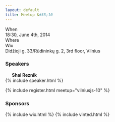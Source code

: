 ```yaml
---
layout: default
title: Meetup &#35;10
---
```


<div class="row">
  <div class="two columns">When</div>
  <div class="ten columns strong">18:30, June 4th, 2014</div>
</div>
<div class="row">
  <div class="two columns">Where</div>
  <div class="ten columns strong">
    Wix<br />
    Didžioji g. 33/Rūdininkų g. 2, 3rd floor, Vilnius<br />
  </div>
</div>

<h3>Speakers</h3>
<div class="row">
  <div class="six columns">
    <div class="three columns">
      <div class="gravatar">
        <a href="https://twitter.com/shai_reznik">
          <img src="https://avatars2.githubusercontent.com/u/1430726?s=70" alt="">
        </a>
      </div>
    </div>
    <div class="nine columns">
      <strong>Shai Reznik</strong>
      <div>
      </div>
    </div>
  </div>
  {% include speaker.html %}
</div>

{% include register.html meetup="vilniusjs-10" %}

<h3>Sponsors</h3>
<div class="row">
  <div class="ten columns">
    {% include wix.html %}
    {% include vinted.html %}
  </div>
</div>
